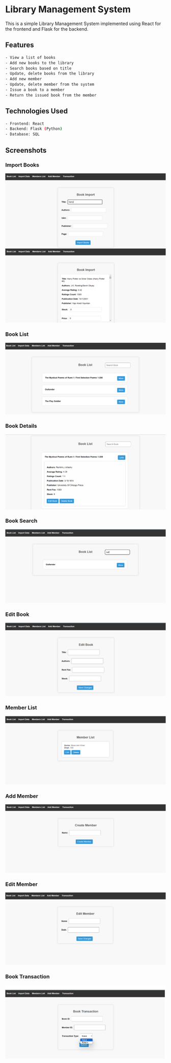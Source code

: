 # Library Management System

This is a simple Library Management System implemented using React for the frontend and Flask for the backend.

## Features
```bash
- View a list of books
- Add new books to the library
- Search books based on title
- Update, delete books from the library
- Add new member
- Update, delete member from the system
- Issue a book to a member
- Return the issued book from the member
```

## Technologies Used
```bash
- Frontend: React
- Backend: Flask (Python)
- Database: SQL
```
## Screenshots

### Import Books

![Import Books](screenshots/import-books.png)
![](screenshots/imported-books.png)


### Book List

![Book List](screenshots/book-list.png)

### Book Details

![Book Details](screenshots/book-detail.png)

### Book Search

![Book Search](screenshots/book-search.png)

### Edit Book

![Edit Book](screenshots/edit-book.png)

### Member List

![Member List](screenshots/member-list.png)

### Add Member

![Add Member](screenshots/add-member.png)

### Edit Member

![Edit Member](screenshots/edit-member.png)

### Book Transaction

![Book Transaction](screenshots/book-transaction.png)